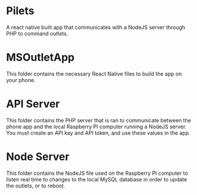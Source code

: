 # Pilets
A react native built app that communicates with a NodeJS server through PHP to command outlets.

# MSOutletApp
This folder contains the necessary React Native files to build the app on your phone.

# API Server
This folder contains the PHP server that is ran to communicate between the phone app and the local Raspberry PI computer running a NodeJS server. You must create an API key and API token, and use these values in the app.

# Node Server
This folder contains the NodeJS file used on the Raspberry PI computer to listen real time to changes to the local MySQL database in order to update the outlets, or to reboot.
